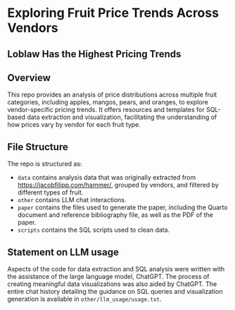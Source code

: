 # Exploring Fruit Price Trends Across Vendors
## Loblaw Has the Highest Pricing Trends

## Overview

This repo provides an analysis of price distributions across multiple fruit categories, including apples, mangos, pears, and oranges, to explore vendor-specific pricing trends. It offers resources and templates for SQL-based data extraction and visualization, facilitating the understanding of how prices vary by vendor for each fruit type.


## File Structure

The repo is structured as:

-   `data` contains analysis data that was originally extracted from https://jacobfilipp.com/hammer/, grouped by vendors, and filtered by different types of fruit.
-   `other` contains LLM chat interactions.
-   `paper` contains the files used to generate the paper, including the Quarto document and reference bibliography file, as well as the PDF of the paper. 
-   `scripts` contains the SQL scripts used to clean data.


## Statement on LLM usage

Aspects of the code for data extraction and SQL analysis were written with the assistance of the large language model, ChatGPT. The process of creating meaningful data visualizations was also aided by ChatGPT. The entire chat history detailing the guidance on SQL queries and visualization generation is available in `other/llm_usage/usage.txt`.
